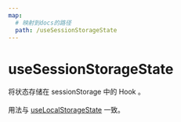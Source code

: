 ```yaml
---
map:
  # 映射到docs的路径
  path: /useSessionStorageState
---
```


# useSessionStorageState

将状态存储在 sessionStorage 中的 Hook 。
<br />
<br />
用法与 <a href="/useLocalStorageState/" >useLocalStorageState</a> 一致。

